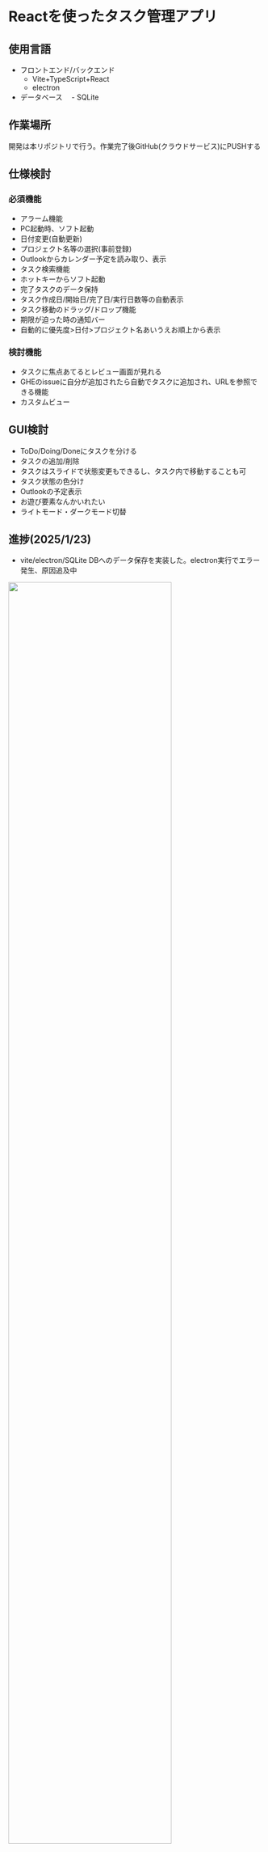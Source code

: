 # Reactを使ったタスク管理アプリ
## 使用言語
- フロントエンド/バックエンド
  - Vite+TypeScript+React
  - electron
- データベース
　- SQLite

## 作業場所
  開発は本リポジトリで行う。作業完了後GitHub(クラウドサービス)にPUSHする
## 仕様検討
### 必須機能
- アラーム機能
- PC起動時、ソフト起動 
- 日付変更(自動更新)
- プロジェクト名等の選択(事前登録)
- Outlookからカレンダー予定を読み取り、表示
- タスク検索機能
- ホットキーからソフト起動
- 完了タスクのデータ保持
- タスク作成日/開始日/完了日/実行日数等の自動表示
- タスク移動のドラッグ/ドロップ機能
- 期限が迫った時の通知バー
- 自動的に優先度>日付>プロジェクト名あいうえお順上から表示
### 検討機能
- タスクに焦点あてるとレビュー画面が見れる
- GHEのissueに自分が追加されたら自動でタスクに追加され、URLを参照できる機能
- カスタムビュー
## GUI検討
- ToDo/Doing/Doneにタスクを分ける
- タスクの追加/削除
- タスクはスライドで状態変更もできるし、タスク内で移動することも可
- タスク状態の色分け
- Outlookの予定表示
- お遊び要素なんかいれたい
- ライトモード・ダークモード切替
<!-- ## イメージ図
<div align="center">
  <img src="./task-apl-img.drawio.svg" width="90%"><br><br>
</div> -->

## 進捗(2025/1/23)
- vite/electron/SQLite DBへのデータ保存を実装した。electron実行でエラー発生、原因追及中
<img src="http://ghe.nanao.co.jp/storage/user/287/files/e19ea68c-1820-4ef0-bc72-0f8627c17f5a" width="80%">
<img src="http://ghe.nanao.co.jp/storage/user/287/files/f9ba72f4-eb20-43e7-a388-20eaf2cd5468" width="80%">

